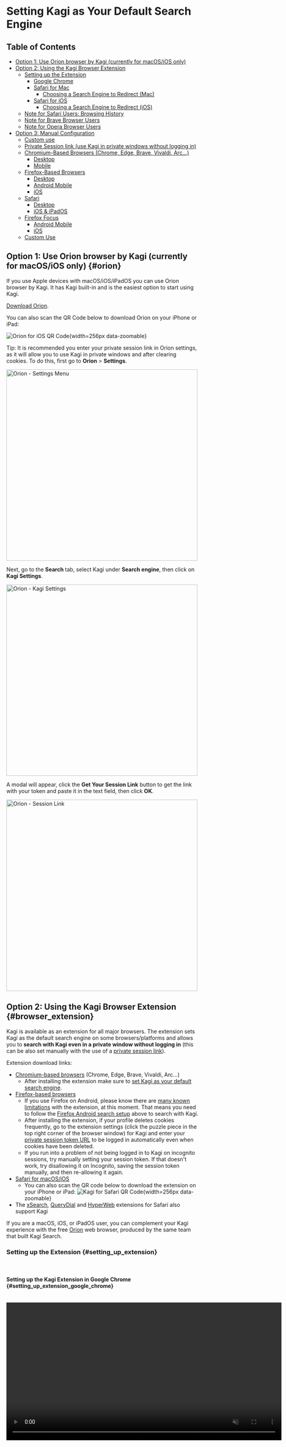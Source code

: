 # Setting Kagi as Your Default Search Engine

## Table of Contents

- [Option 1: Use Orion browser by Kagi (currently for macOS/iOS only)](#orion)
- [Option 2: Using the Kagi Browser Extension](#browser_extension)
  - [Setting up the Extension](#setting_up_extension)
    - [Google Chrome](#setting_up_extension_google_chrome)
    - [Safari for Mac](#setting_up_extension_safari_mac)
	    - [Choosing a Search Engine to Redirect (Mac)](#choosing_a_search_engine_to_redirect_mac)
    - [Safari for iOS](#setting_up_extension_safari_ios)
	    - [Choosing a Search Engine to Redirect (iOS)](#choosing_a_search_engine_to_redirect_ios)
  - [Note for Safari Users: Browsing History](#safari_extension)
  - [Note for Brave Browser Users](#brave_extension)
  - [Note for Opera Browser Users](#opera_extension)
- [Option 3: Manual Configuration](#manual_configuration)
  - [Custom use](#custom_use)
  - [Private Session link (use Kagi in private windows without logging in)](#private_session)
  - [Chromium-Based Browsers (Chrome, Edge, Brave, Vivaldi, Arc...)](#chromium_browsers)
    - [Desktop](#chromium_desktop)
    - [Mobile](#chromium_mobile)
  - [Firefox-Based Browsers](#firefox_browsers)
    - [Desktop](#firefox_desktop)
    - [Android Mobile](#firefox_android_mobile)
    - [iOS](#firefox_ios)
  - [Safari](#safari)
    - [Desktop](#safari_desktop)
    - [iOS & iPadOS](#safari_ios_ipados)
  - [Firefox Focus](#firefox_focus)
    - [Android Mobile](#firefox_focus_android_mobile)
    - [iOS](#firefox_focus_ios)
  - [Custom Use](#custom_use)



<a name="orion"></a>
## Option 1: Use Orion browser by Kagi (currently for macOS/iOS only) {#orion}

If you use Apple devices with macOS/iOS/iPadOS you can use Orion browser by Kagi. It has Kagi built-in and is the easiest option to start using Kagi.

[Download Orion](https://kagi.com/orion/).

You can also scan the QR Code below to download Orion on your iPhone or iPad:

![Orion for iOS QR Code](./media/orion_ios_qr_code.png){width=256px data-zoomable}

Tip: It is recommended you enter your private session link in Orion settings, as it will allow you to use Kagi in private windows and after clearing cookies. To do this, first go to **Orion** > **Settings**.

<img src="./media/macos_setting_default_1_orion_settings_menu.png" width="500" alt="Orion - Settings Menu"><br />

Next, go to the **Search** tab, select Kagi under **Search engine**, then click on **Kagi Settings**.

<img src="./media/macos_setting_default_2_orion_kagi_settings.png" width="500" alt="Orion - Kagi Settings"><br />

A modal will appear, click the **Get Your Session Link** button to get the link with your token and paste it in the text field, then click **OK**.

<img src="./media/macos_setting_default_3_orion_session_link.png" width="500" alt="Orion - Session Link"><br />

<a name="browser_extension"></a>
## Option 2: Using the Kagi Browser Extension {#browser_extension}

Kagi is available as an extension for all major browsers. The extension sets Kagi as the default search engine on some browsers/platforms and allows you to **search with Kagi even in a private window without logging in** (this can be also set manually with the use of a [private session link](#private_session)).

Extension download links:

- [Chromium-based browsers](https://chrome.google.com/webstore/detail/cdglnehniifkbagbbombnjghhcihifij) (Chrome, Edge, Brave, Vivaldi, Arc...)
  - After installing the extension make sure to [set Kagi as your default search engine](#chromium_browsers).
- [Firefox-based browsers](https://addons.mozilla.org/en-US/firefox/addon/kagi-search-for-firefox/)
  - If you use Firefox on Android, please know there are [many known limitations](https://github.com/kagisearch/browser_extensions/issues/3) with the extension, at this moment. That means you need to follow the [Firefox Android search setup](#firefox_android_mobile) above to search with Kagi.
  - After installing the extension, if your profile deletes cookies frequently, go to the extension settings (click the puzzle piece in the top right corner of the browser window) for Kagi and enter your [private session token URL](#private_session) to be logged in automatically even when cookies have been deleted.
  - If you run into a problem of not being logged in to Kagi on incognito sessions, try manually setting your session token. If that doesn't work, try disallowing it on Incognito, saving the session token manually, and then re-allowing it again.
- [Safari for macOS/iOS](https://apps.apple.com/app/kagi-search-for-safari/id1622835804)
  - You can also scan the QR code below to download the extension on your iPhone or iPad:
![Kagi for Safari QR Code](./media/kagi_safari_extension_qr_code.png){width=256px data-zoomable}
- The [xSearch](https://apps.apple.com/app/xsearch-for-safari/id1579902068), [QueryDial](https://apps.apple.com/app/querydial/id6478811925) and [HyperWeb](https://apps.apple.com/app/hyperweb/id1581824571) extensions for Safari also support Kagi

If you are a macOS, iOS, or iPadOS user, you can complement your Kagi experience with the free [Orion](https://browser.kagi.com) web browser, produced by the same team that built Kagi Search.

<a name="setting_up_extension"></a>
### Setting up the Extension {#setting_up_extension}

<br />

#### Setting up the Kagi Extension in Google Chrome {#setting_up_extension_google_chrome}

<br />

<video src="./media/kagi_extension_google_chrome.mp4" width="720" type="video/mp4" autoplay muted loop playsinline disablepictureinpicture />

<br />

To enhance your browsing experience with Kagi, follow these steps to set Kagi as your default search engine in Google Chrome:

1. Launch Google Chrome.
2. Install the Kagi Search extension from the [Chrome Web Store](https://chromewebstore.google.com/detail/kagi-search-for-chrome/cdglnehniifkbagbbombnjghhcihifij) by clicking the **Add to Chrome** button.
3. You will be prompted to confirm you want to add the extension. To confirm, click on **Add extension**.
4. Click the **puzzle-piece** icon in Chrome’s toolbar (this is the Extensions menu), then click the **Pin** icon next to *Kagi Search for Chrome*.
5. Finally, click the **Kagi** icon in Chrome’s toolbar. If you see a message saying *No Kagi session found*, click the **Let’s go!** link (you may need to log into Kagi if you haven’t already).

<br />

#### Setting up the Kagi Extension in Safari for Mac {#setting_up_extension_safari_mac}

To set up the Kagi extension for Safari on macOS click on the extension icon in Safari's toolbar and then:
- Make sure the **Make Kagi Default Search Engine** checkbox is checked to search Kagi from the address bar.
- Use the **Get Your Session Link** button to get the link with your personal token.
- Paste the Session Link in the text field. This will allow you to use Kagi Search in private windows.

<img src="./media/macos_setting_default_4_safari_extension.png" width="500" alt="Kagi Extension for Safari"><br />

##### Choosing a Search Engine to Redirect (Mac) {#choosing_a_search_engine_to_redirect_mac}

By default, the Kagi Search extension for Safari will redirect searches from any search engine to Kagi. For a better experience, we recommend selecting a single search engine to redirect (DuckDuckGo or Ecosia are recommended options as they have better privacy policies than other alternatives). You can accomplish this by following these steps:

1. Open **Safari**.
2. In the menu bar, go to **Safari** > **Settings**.
3. Click on the **Search** tab.
4. In the **Search engine** dropdown, select the search engine you want to redirect to Kagi (DuckDuckGo or Ecosia are recommended).
5. Close the Settings window.
6. In Safari’s toolbar, click on the **Kagi extension icon**.
7. In the **Engine to redirect** dropdown, select the same search engine you chose in step 4.

**Note:** If you set DuckDuckGo as default and experience issues with [Bangs](../features/bangs.md) we recommend switching to Ecosia instead.

#### Setting up the Kagi Extension in Safari for iOS {#setting_up_extension_safari_ios}

Set Kagi as your default search engine in Safari by installing the [Kagi for Safari](https://apps.apple.com/app/kagi-search-for-safari/id1622835804) extension.

<br />

<video src="./media/install_kagi_for_safari_ios.mp4" width="450" type="video/mp4" autoplay muted loop playsinline disablepictureinpicture />

<br />

Follow these steps to set up the Kagi for Safari extension:

1. Install [Kagi for Safari](https://apps.apple.com/app/kagi-search-for-safari/id1622835804) from the App Store. You can also scan the QR code below with your iPhone or iPad camera to go directly to the download page:
![Kagi for Safari QR Code](./media/kagi_safari_extension_qr_code.png){width=256px data-zoomable}
2. Open the **Settings** app and navigate to **Safari** > **Extensions** > **Kagi for Safari**.
3. Enable the **Allow Extension** and **Allow in Private Browsing** toggles.
4. Under Permissions, set **kagi.com** and **Other Websites** to **Allow**.
5. Open **Safari** and visit [kagi.com](https://kagi.com/).
6. Tap the **AA** icon in the address bar and select **Kagi for Safari**.
7. If prompted with *The extension 'Kagi for Safari' would like to access kagi.com*, tap **Always Allow**, then confirm by tapping **Always Allow on Every Website**.

##### Choosing a Search Engine to Redirect (iOS) {#choosing_a_search_engine_to_redirect_ios}

By default, the Kagi Search extension for Safari will redirect searches from any search engine to Kagi. For a better experience, we recommend selecting a single search engine to redirect (DuckDuckGo or Ecosia are recommended options as they have better privacy policies than other alternatives). You can accomplish this by following these steps:

1. Open the **Settings** app.
2. Tap on **Safari**.
3. Tap on **Search Engine**.
4. Select the search engine you want to redirect to Kagi (DuckDuckGo or Ecosia are recommended).
5. Open **Safari**.
6. Tap the **aA** or **puzzle piece** icon in the address bar.
7. Tap on **Kagi for Safari**.
8. In the **Engine to redirect** dropdown, select the same search engine you chose in step 4.
9. Tap on **Done**.

**Note:** If you set DuckDuckGo as default and experience issues with [Bangs](../features/bangs.md) we recommend switching to Ecosia instead.

<a name="safari_extension"></a>
### Note for Safari Users: Browsing History {#safari_extension}

When you install the Kagi Search browser extension in Safari, you will see the extension requires access to your browsing history. This access is needed so the extension can intercept queries sent to other search engines and instead send them to Kagi Search.

No data from your browsing history is sent to Kagi Search beyond the search queries you make while running the extension. All queries made to Kagi Search are anonymized, never being tied to your specific Kagi Search account.


<a name="brave_extension"></a>
### Note for Brave Users: Settings Update {#brave_extension}

In addition to installing the Kagi Browser Extension, Brave users must also make a settings change in the Brave web browser:

1. Go to **Settings** > **Search engine** ([link](brave://settings/?search=index+other+search)).
2. Turn on the "Index other search engines" option.


<a name="opera_extension"></a>
### Note for Opera Users: No Longer Compatible {#opera_extension}

Opera is no longer compatible as it is restricting users from using alternative search engines. If you are an Opera user you can [reach out to Opera](https://opera.atlassian.net/servicedesk/customer/portal/9) and request them to add Kagi to their list of search engines.

<a name="manual_configuration"></a>
## Option 3: Manual Configuration {#manual_configuration}

You can configure your web browser manually to use Kagi as its default search engine.

If you are interested in using Kagi in private (incognito) browser windows, be sure to check our section on [private session tokens​](#private_session).


<a name="custom_use"></a>
### Custom Use {#custom_use}

If you want to manually set Kagi as a default search engine, use these settings:

- Kagi Search URL `https://kagi.com/search?q=%s`

- Kagi auto suggestions URL `https://kagi.com/api/autosuggest?q=%s`


<a name="private_session"></a>
### Private Session Link {#private_session}

To use Kagi Search inside a private browser window without logging in, you can use the Session Link feature found in your [Account Settings](https://kagi.com/settings?p=user_details).

The session link will include a special token that will allow you to log into Kagi even in a private browsing window.

Read more about [Session Link](../privacy/private-browser-sessions.md)


<a name="chromium_browsers"></a>
### Chromium-Based Browsers (Chrome, Edge, Brave, Vivaldi, Arc...) {#chromium_browsers}

Unfortunately, as [this github issue](https://github.com/kagisearch/browser_extensions/issues/2) is tracking, there is a limitation with Chromium-based browsers, which don't allow extensions to set default search engines. As such, you need to do it manually.

<a name="chromium_desktop"></a>
#### Desktop {#chromium_desktop}

1. Right-click the Chrome address bar and choose **Manage Search Engines and Site Search**
2. In the **Site Search** section about halfway down, click the **Add** button at its upper right and fill in these details:
    - **Search engine:** Kagi Search
    - **Keyword:** kagi
    - **Query URL:** `https://kagi.com/search?q=%s` if you're not planning to use Kagi in private search. If you are, then use `https://kagi.com/search?token=TOKEN&q=%s` (replace TOKEN with the token found in your [private session link​](#private_session))
3. Find Kagi again in the Site Search section. You may have to click **Additional sites** at the bottom if you don't see it right away.
3. Click the three dots next to the Kagi entry in the list.
4. Click **Make default**.

Note: Opera is no longer compatible as it is restricting users from using alternative search engines. If you are an Opera user you can [reach out to Opera](https://opera.atlassian.net/servicedesk/customer/portal/9) and request them to add Kagi to their list of search engines.

<img src="./media/kagi_default_chrome.jpg" width="675" alt="Setting Kagi as Default Search Engine in Chrome"><br />


<a name="chromium_mobile"></a>
#### Mobile {#chromium_mobile}

1. Open [https://kagi.com](https://kagi.com), log in, and submit a search.
2. Open your browser’s settings. Choose **Search engine**.
3. Select **Kagi Search** from the Recently Visited section.

If you want to have Kagi Search easily available on Android after configuring Chrome, follow these steps:

1. Go to the Home screen
2. Tap and hold anywhere to show options
3. Tap on Widgets
4. Find the Chrome widgets in the list
5. Select and add the Search widget

<a name="firefox_browsers"></a>
### Firefox-Based Browsers {#firefox_browsers}


<a name="firefox_desktop"></a>
#### Desktop {#firefox_desktop}

1. Open [https://kagi.com](https://kagi.com), then right-click the browser address/search bar and select **Add Kagi Search**.
2. Open this URL in your search bar: [about:preferences#search](about:preferences#search)
3. Scroll to **Default Search Engine** and select **Kagi** from the dropdown.

<img src="./media/kagi_default_firefox1.jpg" width="675" alt="Setting Kagi as Default Search Engine in Firefox 1">

<img src="./media/kagi_default_firefox2.jpg" width="675" alt="Setting Kagi as Default Search Engine in Firefox 2">

To set up a private session link in Firefox:

1. Enter about:config in the address bar and press enter
2. Add a new preference called `browser.urlbar.update2.engineAliasRefresh`, of type `Boolean` and value `true`. (This will enable the button to add a new search engine in about:preferences#search)
3. Open this URL in your search bar: [about:preferences#search](about:preferences#search)
4. Click the "Add" button below the table under the heading "Search Shortcuts"
5. Enter the following values:
    - **Search engine name:** `Kagi Search`
    - **Engine URL:** `https://kagi.com/search?token=TOKEN&q=%s` (replace TOKEN with the token found in your [private session link​](#private_session))
    - **Alias:** `kagi`
6. Select the new "Kagi Search" as your default search engine using the dropdown at the top of this page.

There is currently no way to manually set the 'Search suggestion API' for a search engine in Firefox desktop.
Installing [the extension](#browser_extension) does allow you to use suggestions.

<a name="firefox_android_mobile"></a>
#### Android Mobile {#firefox_android_mobile}

1. Tap the three-dot menu button.

<img src="./media/firefox_android.png" width="300" alt="Firefox Android Menu Button">

2. Tap **Settings**.
3. In the **General** section, tap **Search**.
4. Tap **Add search engine**.
5. A list of additional predefined search engines will be displayed.
6. Tap the **Other** radio button to add a search engine and do the following:
    - in the **Name** field, enter **Kagi**.
    - In the **Search string to use** field, enter `https://kagi.com/search?q=%s`
    - In the **Search suggestion API (optional)** field, enter `https://kagi.com/api/autosuggest?q=%s` 
    - Tap the confirmation button in the top right corner of the screen.

If your browser is configured to default to private browsing, this will require you to log back in to Kagi each time your tabs are closed. To get around this, in the **Search string to use** field, use your [session link](https://kagi.com/settings?p=user_details) and append `&q=%s` at the end.

<a name="firefox_ios"></a>
#### iOS {#firefox_ios}

1. Tap the menu button, then **Settings** > **Search** > **Add Search Engine**.
1. Enter the following:
    - **Title**: `Kagi`
    - **URL**: `https://kagi.com/search?q=%s`
1. Tap **Save**.
1. Under **Default Search Engine**, select **Kagi**.


<a name="safari"></a>
### Safari {#safari}


<a name="safari_desktop"></a>
#### Desktop {#safari_desktop}

1. Install the [Kagi Search for Safari extension](https://apps.apple.com/app/kagi-search-for-safari/id1622835804).
2. Activate the extension in **Safari** > **Preferences** > **Extensions**.
3. Enjoy Kagi search from your Safari address bar!

If you are a macOS, iOS, or iPadOS user, we strongly recommend using Kagi with the free [Orion](https://browser.kagi.com/) web browser, produced by the same team that built Kagi.


<a name="safari_ios_ipados"></a>
#### iOS & iPadOS {#safari_ios_ipados}

Use the [Orion iOS/iPadOS web browser](https://browser.kagi.com), which has native support for Kagi Search.

If you prefer to use Safari, you can use the [Kagi Search for Safari extension](https://apps.apple.com/app/kagi-search-for-safari/id1622835804).


<a name="firefox_focus"></a>
### Firefox Focus {#firefox_focus}


<a name="firefox_focus_android_mobile"></a>
#### Android Mobile {#firefox_focus_android_mobile}

1. Tap the menu button, then **Settings** > **Search** > **Search Engine** > **Add another search engine**.
1. Enter the following:
    - **Search engine name**: `Kagi`
    - **Search string to use**: (use your [session link](https://kagi.com/settings?p=user_details) and append `&q=%s` at the end)
1. Tap **Save**.


<a name="firefox_focus_ios"></a>
#### iOS {#firefox_focus_ios}

1. Tap the menu button, then **Settings** > **Search Engine** > **Add Another Search Engine**.
1. Enter the following:
    - **Name to display**: `Kagi`
    - **Search string to use**: (use your [session link](https://kagi.com/settings?p=user_details) and append `&q=%s` at the end)
1. Tap **Save**.

